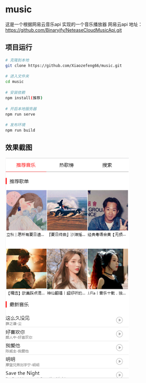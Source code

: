 # music

这是一个根据网易云音乐api 实现的一个音乐播放器
网易云api 地址：https://github.com/Binaryify/NeteaseCloudMusicApi.git
 
 ## 项目运行
``` bash
# 克隆到本地
git clone https://github.com/Xiaozefeng66/music.git

# 进入文件夹
cd music

# 安装依赖
npm install(推荐)

# 开启本地服务器
npm run serve

# 发布环境
npm run build
```
 ## 效果截图
![image](https://github.com/Xiaozefeng66/music/blob/master/src/assets/img/Recommend.PNG)




